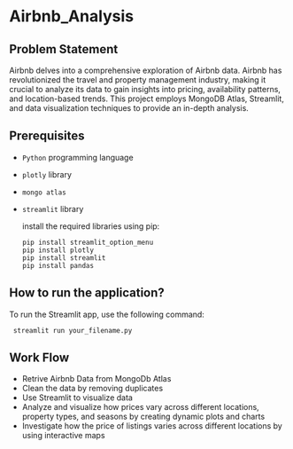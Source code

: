 # Airbnb_Analysis


## Problem Statement
Airbnb delves into a comprehensive exploration of Airbnb data. Airbnb has revolutionized the travel and property management industry, making it crucial to analyze its data to gain insights into pricing, availability patterns, and location-based trends. This project employs MongoDB Atlas, Streamlit, and data visualization techniques to provide an in-depth analysis.

## Prerequisites
- `Python` programming language
- `plotly` library
- `mongo atlas`
- `streamlit` library

  install the required libraries using pip:
   ```
   pip install streamlit_option_menu
   pip install plotly
   pip install streamlit
   pip install pandas
   ```

## How to run the application?
To run the Streamlit app, use the following command:

  ```
   streamlit run your_filename.py 
   ```

## Work Flow
- Retrive Airbnb Data from MongoDb Atlas
- Clean the data by removing duplicates
- Use Streamlit to visualize data
- Analyze and visualize how prices vary across different locations, property types, and seasons by creating dynamic plots and charts
- Investigate how the price of listings varies across different locations by using interactive maps

